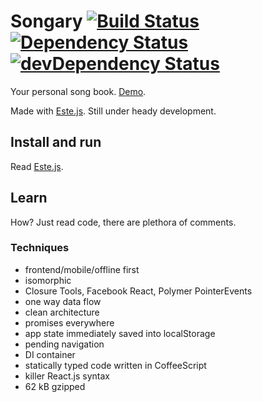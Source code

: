 # Songary [![Build Status](https://secure.travis-ci.org/steida/songary.png?branch=master)](http://travis-ci.org/steida/songary) [![Dependency Status](https://david-dm.org/steida/songary.png)](https://david-dm.org/steida/songary) [![devDependency Status](https://david-dm.org/steida/songary/dev-status.png)](https://david-dm.org/steida/songary#info=devDependencies)

Your personal song book. [Demo](http://songary.jit.su/).

Made with [Este.js](https://github.com/steida/este). Still under heady development.

## Install and run

Read [Este.js](https://github.com/steida/este).

## Learn

How? Just read code, there are plethora of comments. 

### Techniques
  - frontend/mobile/offline first
  - isomorphic
  - Closure Tools, Facebook React, Polymer PointerEvents
  - one way data flow
  - clean architecture
  - promises everywhere
  - app state immediately saved into localStorage
  - pending navigation
  - DI container
  - statically typed code written in CoffeeScript
  - killer React.js syntax
  - 62 kB gzipped

